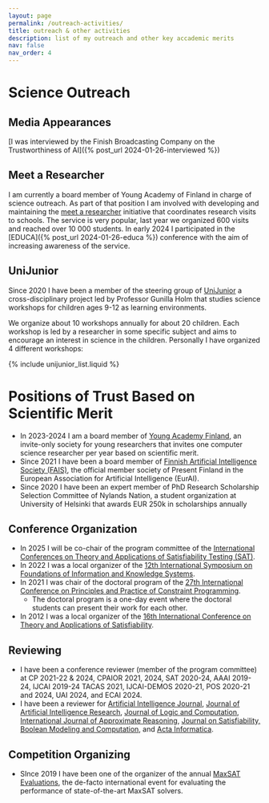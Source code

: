 ```yaml
---
layout: page
permalink: /outreach-activities/
title: outreach & other activities
description: list of my outreach and other key accademic merits
nav: false
nav_order: 4
---
```


# Science Outreach

## Media Appearances

[I was interviewed by the Finish Broadcasting Company on the Trustworthiness of AI]({% post_url 2024-01-26-interviewed %})

## Meet a Researcher

I am currently a board member of Young Academy of Finland in charge of science outreach. As part of that position I am involved with
developing and maintaining the [meet a researcher](https://nuortentiedeakatemia.fi/en/meet-a-researcher/) initiative that coordinates research visits
to schools. The service is very popular, last year we organized 600 visits and reached over 10 000 students.
In early 2024 I participated in the [EDUCA]({% post_url 2024-01-26-educa %}) conference with the aim of increasing awareness of the service.

## UniJunior

Since 2020 I have been a member of the steering group of [UniJunior](https://www.helsinki.fi/sv/vetenskapsfostran/barn-unga-och-familjer/unijunior)
a cross-disciplinary project led by Professor Gunilla Holm that studies science workshops for children ages 9-12 as learning environments.

We organize about 10 workshops annually for about 20 children. Each workshop is led by a researcher in some specific subject
and aims to encourage an interest in science in the children. Personally I have organized 4 different workshops:

{% include unijunior_list.liquid %}

# Positions of Trust Based on Scientific Merit

- In 2023-2024 I am a board member of [Young Academy Finland](https://nuortentiedeakatemia.fi/en/), an invite-only society for young researchers
  that invites one computer science researcher per year based on scientific merit.
- Since 2021 I have been a board member of [Finnish Artificial Intelligence Society (FAIS)](https://www.stes.fi/), the official member society of Present Finland in the European
  Association for Artificial Intelligence (EurAI).
- Since 2020 I have been an expert member of PhD Research Scholarship Selection Committee of Nylands Nation, a student organization at University of Helsinki that
  awards EUR 250k in scholarships annually

## Conference Organization

- In 2025 I will be co-chair of the program committee of the [International Conferences on Theory and Applications of Satisfiability Testing (SAT)](http://satisfiability.org/).
- In 2022 I was a local organizer of the [12th International Symposium on Foundations of Information and Knowledge Systems](https://foiks2022.github.io/).
- In 2021 I was chair of the doctoral program of the [27th International Conference on Principles and Practice of Constraint Programming](https://cp2021.a4cp.org/).
  - The doctoral program is a one-day event where the doctoral students can present their work for each other.
- In 2012 I was a local organizer of the [16th International Conference on Theory and Applications of Satisfiability](http://satisfiability.org/).

## Reviewing

- I have been a conference reviewer (member of the program committee) at CP 2021-22 & 2024, CPAIOR 2021, 2024, SAT 2020-24, AAAI 2019-24,
  IJCAI 2019-24 TACAS 2021, IJCAI-DEMOS 2020-21, POS 2020-21 and 2024, UAI 2024, and ECAI 2024.
- I have been a reviewer for [Artificial Intelligence Journal](https://www.sciencedirect.com/journal/artificial-intelligence), [Journal of Artificial Intelligence Research](https://www.jair.org/index.php/jair), [Journal of Logic and Computation](https://academic.oup.com/logcom), [International Journal of Approximate Reasoning](https://www.sciencedirect.com/journal/international-journal-of-approximate-reasoning), [Journal on Satisfiability, Boolean Modeling and Computation](https://jsatjournal.org/), and [Acta Informatica](https://link.springer.com/journal/236).

## Competition Organizing

- SInce 2019 I have been one of the organizer of the annual [MaxSAT Evaluations](https://maxsat-evaluations.github.io/), the de-facto international event for evaluating the performance of state-of-the-art MaxSAT solvers.
